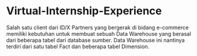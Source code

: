# Virtual-Internship-Experience
Salah satu client dari ID/X Partners yang bergerak di bidang 
e-commerce memiliki kebutuhan untuk membuat sebuah Data 
Warehouse yang berasal dari beberapa tabel dari database sumber. 
Data Warehouse ini nantinya terdiri dari satu tabel Fact dan 
beberapa tabel Dimension.

